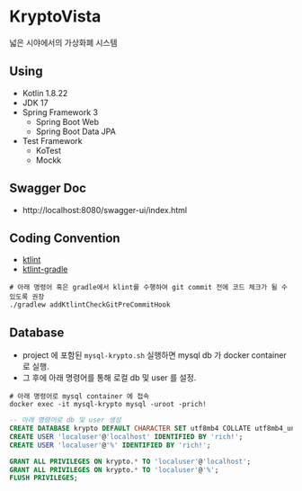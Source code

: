 # KryptoVista
넓은 시야에서의 가상화폐 시스템


## Using
- Kotlin 1.8.22
- JDK 17
- Spring Framework 3
    - Spring Boot Web
    - Spring Boot Data JPA
- Test Framework
    - KoTest
    - Mockk

## Swagger Doc
- http://localhost:8080/swagger-ui/index.html

## Coding Convention
- [ktlint](https://github.com/jlleitschuh/ktlint-gradle)
- [ktlint-gradle](https://github.com/jlleitschuh/ktlint-gradle)

```shell
# 아래 명령어 혹은 gradle에서 klint를 수행하여 git commit 전에 코드 체크가 될 수 있도록 권장
./gradlew addKtlintCheckGitPreCommitHook
```

## Database
- project 에 포함된 `mysql-krypto.sh` 실행하면 mysql db 가 docker container 로 실행.
- 그 후에 아래 명령어를 통해 로컬 db 및 user 를 설정.

```shell
# 아래 명령어로 mysql container 에 접속
docker exec -it mysql-krypto mysql -uroot -prich!
```

```sql
-- 아래 명령어로 db 및 user 생성
CREATE DATABASE krypto DEFAULT CHARACTER SET utf8mb4 COLLATE utf8mb4_unicode_ci;
CREATE USER 'localuser'@'localhost' IDENTIFIED BY 'rich!';
CREATE USER 'localuser'@'%' IDENTIFIED BY 'rich!';

GRANT ALL PRIVILEGES ON krypto.* TO 'localuser'@'localhost';
GRANT ALL PRIVILEGES ON krypto.* TO 'localuser'@'%';
FLUSH PRIVILEGES;
```
